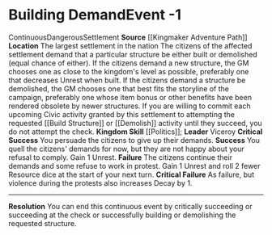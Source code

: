 ﻿---
id: '5'
level: '-1'
name: Building Demand
rarity: Common
skill:
- '[[DATABASE/skill/Politics|Politics]]'
source: '[[DATABASE/source/Kingmaker Adventure Path|Kingmaker Adventure Path]]'
trait:
- '[[DATABASE/trait/Continuous|Continuous]]'
- '[[DATABASE/trait/Dangerous|Dangerous]]'
- '[[DATABASE/trait/Settlement|Settlement]]'
type: Kingdom Event

---
# Building Demand<span class="item-type">Event -1</span>

<span class="item-trait">Continuous</span><span class="item-trait">Dangerous</span><span class="item-trait">Settlement</span>
**Source** [[Kingmaker Adventure Path]]
**Location** The largest settlement in the nation
The citizens of the affected settlement demand that a particular structure be either built or demolished (equal chance of either). If the citizens demand a new structure, the GM chooses one as close to the kingdom's level as possible, preferably one that decreases Unrest when built. If the citizens demand a structure be demolished, the GM chooses one that best fits the storyline of the campaign, preferably one whose item bonus or other benefits have been rendered obsolete by newer structures. If you are willing to commit each upcoming Civic activity granted by this settlement to attempting the requested [[Build Structure]] or [[Demolish]] activity until they succeed, you do not attempt the check.
**Kingdom Skill** [[Politics]]; **Leader** Viceroy
**Critical Success** You persuade the citizens to give up their demands.
**Success** You quell the citizens' demands for now, but they are not happy about your refusal to comply. Gain 1 Unrest.
**Failure** The citizens continue their demands and some refuse to work in protest. Gain 1 Unrest and roll 2 fewer Resource dice at the start of your next turn.
**Critical Failure** As failure, but violence during the protests also increases Decay by 1.

---
**Resolution** You can end this continuous event by critically succeeding or succeeding at the check or successfully building or demolishing the requested structure.